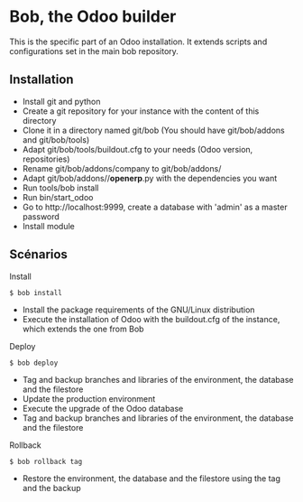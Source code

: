 Bob, the Odoo builder
=====================

This is the specific part of an Odoo installation. It extends scripts and configurations set in the main bob repository.

Installation
------------

* Install git and python
* Create a git repository for your instance with the content of this directory
* Clone it in a directory named git/bob (You should have git/bob/addons and git/bob/tools)
* Adapt git/bob/tools/buildout.cfg to your needs (Odoo version, repositories)
* Rename git/bob/addons/company to git/bob/addons/<instance>
* Adapt git/bob/addons/<instance>/__openerp__.py with the dependencies you want
* Run tools/bob install
* Run bin/start_odoo
* Go to http://localhost:9999, create a database with 'admin' as a master password
* Install module <instance>

Scénarios
---------

Install

    $ bob install

* Install the package requirements of the GNU/Linux distribution
* Execute the installation of Odoo with the buildout.cfg of the instance, which extends the one from Bob

Deploy

    $ bob deploy

* Tag and backup branches and libraries of the environment, the database and the filestore
* Update the production environment
* Execute the upgrade of the Odoo database
* Tag and backup branches and libraries of the environment, the database and the filestore

Rollback

    $ bob rollback tag

* Restore the environment, the database and the filestore using the tag and the backup
